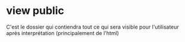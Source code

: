 # view public

C'est le dossier qui contiendra tout ce qui sera visible pour l'utilisateur après interprétation (principalement de l'html)
